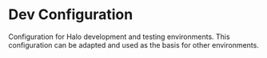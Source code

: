 # Dev Configuration

Configuration for Halo development and testing environments. This configuration
can be adapted and used as the basis for other environments.
